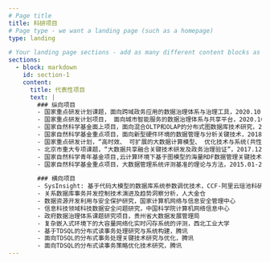 ```yaml
---
# Page title
title: 科研项目
# Page type - we want a landing page (such as a homepage)
type: landing

# Your landing page sections - add as many different content blocks as you like
sections:
  - block: markdown
    id: section-1
    content:
      title: 代表性项目
      text: |
        ### 纵向项目
        - 国家重点研发计划课题，面向跨域政务应用的数据治理体系与治理工具，2020.10-2023.9      
        - 国家重点研发计划项目， 面向城市智能服务的数据治理体系与共享平台，2020.10-2023.9
        - 国家自然科学基金面上项目，面向混合OLTP和OLAP的分布式图数据库技术研究，2020.01-2023.12
        - 国家自然科学基金重点项目，面向新型硬件环境的数据管理与分析关键技术，2018.01-2022.12
        - 国家重点研发计划，“高时效、 可扩展的大数据计算模型、 优化技术与系统(共性关键技术类)”
        - 北京市重大专项课题，“大数据共享融合关键技术研发及政务治理验证”，2017.12-2020.06
        - 国家自然科学青年基金项目,云计算环境下基于图模型的海量RDF数据管理关键技术研究，2016.01-2018.12
        - 国家自然科学基金重点项目，大数据管理系统评测基准的理论与方法，2015.01-2019.12

        ### 横向项目
        - SysInsight: 基于代码大模型的数据库系统参数调优技术，CCF-阿里云瑶池科研基金
        - 关系数据库事务并发控制技术演进及趋势洞察分析，人大金仓
        - 数据资源开发利用与安全保护研究，国家计算机网络与信息安全管理中心
        - 信息科技领域科技数据安全问题研究，中国科学院计算机网络信息中心
        - 政府数据治理体系课题研究项目，贵州省大数据发展管理局
        - 复杂嵌入式环境下的大容量网络化实时闪存系统的评测，西北工业大学
        - 基于TDSQL的分布式读事务处理研究与系统构建，腾讯
        - 面向TDSQL的分布式事务处理关键技术研究与优化，腾讯
        - 面向TDSQL的分布式读事务策略优化技术研究，腾讯
---
```

